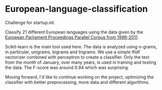 # European-language-classification
Challenge for startup.ml.

Classify 21 different European languages using the data given by the <a href = "http://www.statmt.org/europarl/">European Parliament Proceedings Parallel Corpus from 1996-2011</a>. 

Scikit-learn is the main tool used here. The data is analyzed using n-grams, in particular, unigrams, bigrams and trigrams. We use a simple tfidf vectorizer combined with perceptron to create a classifier. Only the text from the month of January, over many years, is used in training and testing the data. The F-score was around 0.94 which was surprising. 

Moving forward, I'd like to continue working on the project, optimizing the classifier with better preprocessing, more data and different algorithms. 
